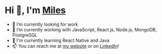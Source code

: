 <p align="center">
<h1>Hi 👋, I'm <a href="https://milesbb.tech">Miles</a></h1>

</p>

- 🔭 I’m currently looking for work
- 📄 I’m currently working with JavaScript, React.js, Node.js, MongoDB, PostgreSQL
- 🌱 I'm currently learning React Native and Java
- 📫 You can reach me at [my website](https://milesbb.tech) or on [LinkedIn](https://www.linkedin.com/in/milesbaileybraendgaard/)!
